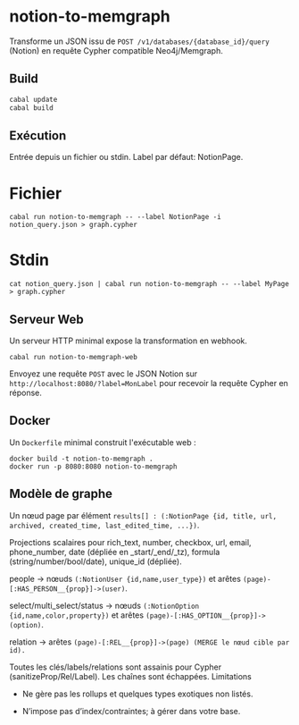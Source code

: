 # notion-to-memgraph

Transforme un JSON issu de `POST /v1/databases/{database_id}/query` (Notion) en requête Cypher compatible Neo4j/Memgraph.

## Build

```bash
cabal update
cabal build
```

## Exécution

Entrée depuis un fichier ou stdin. Label par défaut: NotionPage.

# Fichier

`cabal run notion-to-memgraph -- --label NotionPage -i notion_query.json > graph.cypher`

# Stdin

`cat notion_query.json | cabal run notion-to-memgraph -- --label MyPage > graph.cypher`

## Serveur Web

Un serveur HTTP minimal expose la transformation en webhook.

```
cabal run notion-to-memgraph-web
```

Envoyez une requête `POST` avec le JSON Notion sur `http://localhost:8080/?label=MonLabel`
pour recevoir la requête Cypher en réponse.

## Docker

Un `Dockerfile` minimal construit l'exécutable web :

```
docker build -t notion-to-memgraph .
docker run -p 8080:8080 notion-to-memgraph
```

## Modèle de graphe

Un nœud page par élément `results[] : (:NotionPage {id, title, url, archived, created_time, last_edited_time, ...})`.

Projections scalaires pour rich_text, number, checkbox, url, email, phone_number, date (dépliée en _start/_end/_tz), formula (string/number/bool/date), unique_id (dépliée).

people → nœuds `(:NotionUser {id,name,user_type})` et arêtes `(page)-[:HAS_PERSON__{prop}]->(user)`.

select/multi_select/status → nœuds `(:NotionOption {id,name,color,property})` et arêtes `(page)-[:HAS_OPTION__{prop}]->(option)`.

relation → arêtes `(page)-[:REL__{prop}]->(page) (MERGE le nœud cible par id).`

Toutes les clés/labels/relations sont assainis pour Cypher (sanitizeProp/Rel/Label). Les chaînes sont échappées.
Limitations

*    Ne gère pas les rollups et quelques types exotiques non listés.

*    N’impose pas d’index/contraintes; à gérer dans votre base.
